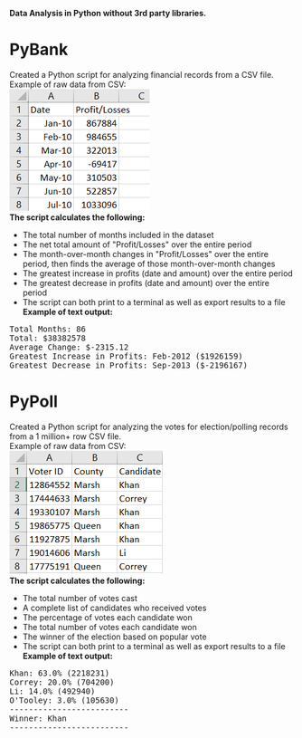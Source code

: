 **Data Analysis in Python without 3rd party libraries.**
# PyBank
Created a Python script for analyzing financial records from a CSV file.</br>
Example of raw data from CSV:</br>
![PyBank Raw CSV Data](/PyBank/Images/1.png)<br/>
**The script calculates the following:**
* The total number of months included in the dataset
* The net total amount of "Profit/Losses" over the entire period
* The month-over-month changes in "Profit/Losses" over the entire period, then finds the average of those month-over-month changes
* The greatest increase in profits (date and amount) over the entire period
* The greatest decrease in profits (date and amount) over the entire period
* The script can both print to a terminal as well as export results to a file
</br>**Example of text output:**
<pre>Total Months: 86
Total: $38382578
Average Change: $-2315.12
Greatest Increase in Profits: Feb-2012 ($1926159)
Greatest Decrease in Profits: Sep-2013 ($-2196167)</pre> 
# PyPoll
Created a Python script for analyzing the votes for election/polling records from a 1 million+ row CSV file.</br>
Example of raw data from CSV:</br>
![PyPoll Raw CSV Data](/PyPoll/Images/1.png)<br/>
**The script calculates the following:**
* The total number of votes cast
* A complete list of candidates who received votes
* The percentage of votes each candidate won
* The total number of votes each candidate won
* The winner of the election based on popular vote
* The script can both print to a terminal as well as export results to a file
</br>**Example of text output:**
<pre>Khan: 63.0% (2218231)
Correy: 20.0% (704200)
Li: 14.0% (492940)
O'Tooley: 3.0% (105630)
-------------------------
Winner: Khan
-------------------------</pre> 
